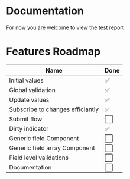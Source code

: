# Documentation
For now you are welcome to view the [test report](https://htmlpreview.github.io/?https://github.com/omerman/form-mighty/main/test-report.html)

# Features Roadmap

| Name                             | Done                 |
| -------------------------------- | -------------------- |
| Initial values                   | :white_check_mark:   |
| Global validation                | :white_check_mark:   |
| Update values                    | :white_check_mark:   |
| Subscribe to changes efficiantly | :white_check_mark:   |
| Submit flow                      | :white_large_square: |
| Dirty indicator                  | :white_check_mark: |
| Generic field Component          | :white_large_square: |
| Generic field array Component    | :white_large_square: |
| Field level validations          | :white_large_square: |
| Documentation                    | :white_large_square: |
